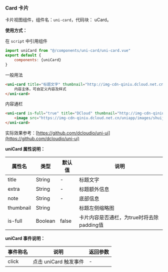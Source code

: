 ### Card 卡片

卡片视图组件，组件名：``uni-card``，代码块： uCard。

**使用方式：**

在 ``script`` 中引用组件 

```javascript
import uniCard from "@/components/uni-card/uni-card.vue"
export default {
    components: {uniCard}
}
```

一般用法

```html
<uni-card title="标题文字" thumbnail="http://img-cdn-qiniu.dcloud.net.cn/new-page/uni.png" extra="额外信息" note="Tips">
    内容主体，可自定义内容及样式
</uni-card>
```

内容通栏

```html
<uni-card is-full="true" title="DCloud" thumbnail="http://img-cdn-qiniu.dcloud.net.cn/new-page/uni.png" extra="2018.12.12" >
    <image src="https://img-cdn-qiniu.dcloud.net.cn/uniapp/images/shuijiao.jpg" style="width: 100%;"></image>
</uni-card>
```

实际效果参考：[https://github.com/dcloudio/uni-ui](https://github.com/dcloudio/uni-ui)

**uniCard 属性说明：**

|属性名|类型|默认值	|说明|
|---|----|---|---|
|title|String|-|标题文字|
|extra|String|-|标题额外信息|
|note|String|-|底部信息|
|thumbnail|String||标题左侧缩略图|
|is-full|Boolean|false|卡片内容是否通栏，为true时将去除padding值|

**uniCard 事件说明：**

|事件称名|说明|返回参数|
|---|----|---|
|click|点击 uniCard 触发事件|-|